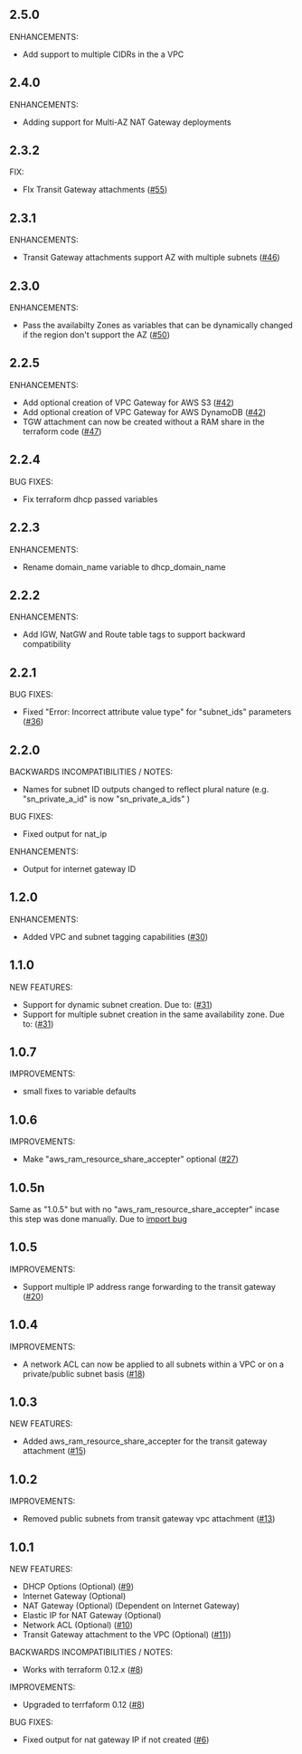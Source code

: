## 2.5.0
ENHANCEMENTS:
* Add support to multiple CIDRs in the a VPC

## 2.4.0
ENHANCEMENTS:
* Adding support for Multi-AZ NAT Gateway deployments

## 2.3.2

FIX:
* FIx Transit Gateway attachments ([#55](https://github.com/zoitech/terraform-aws-network/issues/55))

## 2.3.1

ENHANCEMENTS:
* Transit Gateway attachments support AZ with multiple subnets ([#46](https://github.com/zoitech/terraform-aws-network/issues/55))

## 2.3.0

ENHANCEMENTS:
* Pass the availabilty Zones as variables that can be dynamically changed if the region don't support the AZ ([#50](https://github.com/zoitech/terraform-aws-network/issues/50))

## 2.2.5

ENHANCEMENTS:

* Add optional creation of VPC Gateway for AWS S3 ([#42](https://github.com/zoitech/terraform-aws-network/issues/42))
* Add optional creation of VPC Gateway for AWS DynamoDB ([#42](https://github.com/zoitech/terraform-aws-network/issues/42))
* TGW attachment can now be created without a RAM share in the terraform code ([#47](https://github.com/zoitech/terraform-aws-network/issues/47))

## 2.2.4

BUG FIXES:

* Fix terraform dhcp passed variables

## 2.2.3

ENHANCEMENTS:

* Rename domain_name variable to dhcp_domain_name

## 2.2.2

ENHANCEMENTS:

* Add IGW, NatGW and Route table tags to support backward compatibility


## 2.2.1

BUG FIXES:

* Fixed "Error: Incorrect attribute value type" for "subnet_ids" parameters ([#36](https://github.com/zoitech/terraform-aws-network/issues/36))

## 2.2.0

BACKWARDS INCOMPATIBILITIES / NOTES:

* Names for subnet ID outputs changed to reflect plural nature (e.g. "sn_private_a_id" is now "sn_private_a_ids" )

BUG FIXES:

* Fixed output for nat_ip

ENHANCEMENTS:

* Output for internet gateway ID

## 1.2.0

ENHANCEMENTS:

* Added VPC and subnet tagging capabilities ([#30](https://github.com/zoitech/terraform-aws-network/issues/30))

## 1.1.0

NEW FEATURES:
* Support for dynamic subnet creation. Due to: ([#31](https://github.com/zoitech/terraform-aws-network/issues/31))
* Support for multiple subnet creation in the same availability zone. Due to: ([#31](https://github.com/zoitech/terraform-aws-network/issues/31))

## 1.0.7

IMPROVEMENTS:
* small fixes to variable defaults

## 1.0.6

IMPROVEMENTS:
* Make "aws_ram_resource_share_accepter" optional ([#27](https://github.com/zoitech/terraform-aws-network/issues/27))

## 1.0.5n

Same as "1.0.5" but with no "aws_ram_resource_share_accepter" incase this step was done manually. Due to [import bug](https://github.com/terraform-providers/terraform-provider-aws/issues/10186)

## 1.0.5

IMPROVEMENTS:
* Support multiple IP address range forwarding to the transit gateway ([#20](https://github.com/zoitech/terraform-aws-network/issues/20))

## 1.0.4

IMPROVEMENTS:
* A network ACL can now be applied to all subnets within a VPC or on a private/public subnet basis ([#18](https://github.com/zoitech/terraform-aws-network/issues/18))

## 1.0.3

NEW FEATURES:
* Added aws_ram_resource_share_accepter for the transit gateway attachment ([#15](https://github.com/zoitech/terraform-aws-network/issues/15))

## 1.0.2

IMPROVEMENTS:
* Removed public subnets from transit gateway vpc attachment ([#13](https://github.com/zoitech/terraform-aws-network/issues/13))

## 1.0.1

NEW FEATURES:
* DHCP Options (Optional) ([#9](https://github.com/zoitech/terraform-aws-network/issues/9))
* Internet Gateway (Optional)
* NAT Gateway (Optional) (Dependent on Internet Gateway)
* Elastic IP for NAT Gateway (Optional)
* Network ACL (Optional) ([#10](https://github.com/zoitech/terraform-aws-network/issues/10))
* Transit Gateway attachment to the VPC (Optional) ([#11](https://github.com/zoitech/terraform-aws-network/issues/11)))

BACKWARDS INCOMPATIBILITIES / NOTES:
* Works with terraform 0.12.x ([#8](https://github.com/zoitech/terraform-aws-network/issues/8))

IMPROVEMENTS:
* Upgraded to terrfaform 0.12 ([#8](https://github.com/zoitech/terraform-aws-network/issues/8))

BUG FIXES:
* Fixed output for nat gateway IP if not created ([#6](https://github.com/zoitech/terraform-aws-network/issues/6))

